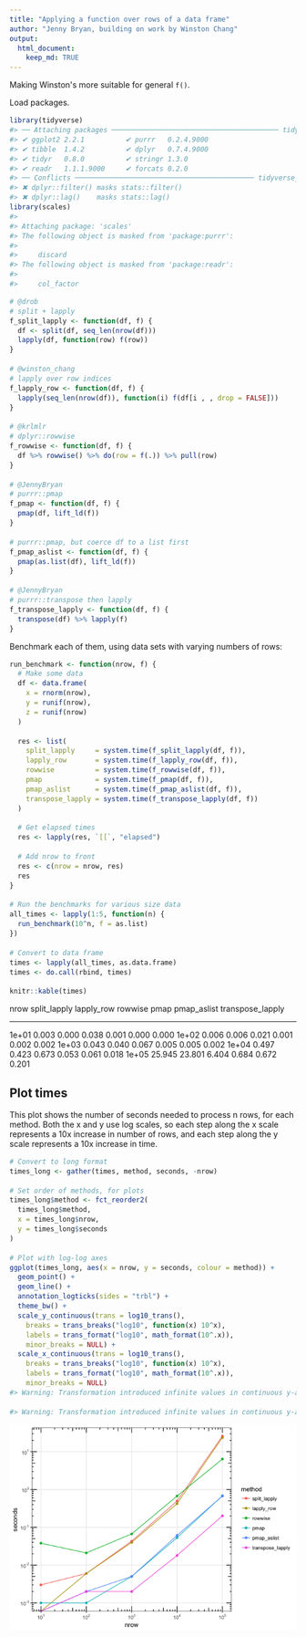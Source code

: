 ```yaml
---
title: "Applying a function over rows of a data frame"
author: "Jenny Bryan, building on work by Winston Chang"
output:
  html_document:
    keep_md: TRUE
---
```




Making Winston's more suitable for general `f()`.

Load packages.


```r
library(tidyverse)
#> ── Attaching packages ───────────────────────────────────────── tidyverse 1.2.1 ──
#> ✔ ggplot2 2.2.1          ✔ purrr   0.2.4.9000
#> ✔ tibble  1.4.2          ✔ dplyr   0.7.4.9000
#> ✔ tidyr   0.8.0          ✔ stringr 1.3.0     
#> ✔ readr   1.1.1.9000     ✔ forcats 0.2.0
#> ── Conflicts ──────────────────────────────────────────── tidyverse_conflicts() ──
#> ✖ dplyr::filter() masks stats::filter()
#> ✖ dplyr::lag()    masks stats::lag()
library(scales)
#> 
#> Attaching package: 'scales'
#> The following object is masked from 'package:purrr':
#> 
#>     discard
#> The following object is masked from 'package:readr':
#> 
#>     col_factor
```


```r
# @drob
# split + lapply
f_split_lapply <- function(df, f) {
  df <- split(df, seq_len(nrow(df)))
  lapply(df, function(row) f(row))
}

# @winston_chang
# lapply over row indices
f_lapply_row <- function(df, f) {
  lapply(seq_len(nrow(df)), function(i) f(df[i , , drop = FALSE]))
}

# @krlmlr
# dplyr::rowwise
f_rowwise <- function(df, f) {
  df %>% rowwise() %>% do(row = f(.)) %>% pull(row)
}

# @JennyBryan
# purrr::pmap
f_pmap <- function(df, f) {
  pmap(df, lift_ld(f))
}

# purrr::pmap, but coerce df to a list first
f_pmap_aslist <- function(df, f) {
  pmap(as.list(df), lift_ld(f))
}

# @JennyBryan
# purrr::transpose then lapply
f_transpose_lapply <- function(df, f) {
  transpose(df) %>% lapply(f)
}
```

Benchmark each of them, using data sets with varying numbers of rows:


```r
run_benchmark <- function(nrow, f) {
  # Make some data
  df <- data.frame(
    x = rnorm(nrow),
    y = runif(nrow),
    z = runif(nrow)
  )
  
  res <- list(
    split_lapply     = system.time(f_split_lapply(df, f)),
    lapply_row       = system.time(f_lapply_row(df, f)),
    rowwise          = system.time(f_rowwise(df, f)),
    pmap             = system.time(f_pmap(df, f)),
    pmap_aslist      = system.time(f_pmap_aslist(df, f)),
    transpose_lapply = system.time(f_transpose_lapply(df, f))
  )
  
  # Get elapsed times
  res <- lapply(res, `[[`, "elapsed")

  # Add nrow to front
  res <- c(nrow = nrow, res)
  res
}

# Run the benchmarks for various size data
all_times <- lapply(1:5, function(n) {
  run_benchmark(10^n, f = as.list)
})

# Convert to data frame
times <- lapply(all_times, as.data.frame)
times <- do.call(rbind, times)

knitr::kable(times)
```



  nrow   split_lapply   lapply_row   rowwise    pmap   pmap_aslist   transpose_lapply
------  -------------  -----------  --------  ------  ------------  -----------------
 1e+01          0.003        0.000     0.038   0.001         0.000              0.000
 1e+02          0.006        0.006     0.021   0.001         0.002              0.002
 1e+03          0.043        0.040     0.067   0.005         0.005              0.002
 1e+04          0.497        0.423     0.673   0.053         0.061              0.018
 1e+05         25.945       23.801     6.404   0.684         0.672              0.201

## Plot times

This plot shows the number of seconds needed to process n rows, for each method. Both the x and y use log scales, so each step along the x scale represents a 10x increase in number of rows, and each step along the y scale represents a 10x increase in time.


```r
# Convert to long format
times_long <- gather(times, method, seconds, -nrow)

# Set order of methods, for plots
times_long$method <- fct_reorder2(
  times_long$method,
  x = times_long$nrow,
  y = times_long$seconds
)

# Plot with log-log axes
ggplot(times_long, aes(x = nrow, y = seconds, colour = method)) +
  geom_point() +
  geom_line() +
  annotation_logticks(sides = "trbl") +
  theme_bw() +
  scale_y_continuous(trans = log10_trans(),
    breaks = trans_breaks("log10", function(x) 10^x),
    labels = trans_format("log10", math_format(10^.x)),
    minor_breaks = NULL) +
  scale_x_continuous(trans = log10_trans(),
    breaks = trans_breaks("log10", function(x) 10^x),
    labels = trans_format("log10", math_format(10^.x)),
    minor_breaks = NULL)
#> Warning: Transformation introduced infinite values in continuous y-axis

#> Warning: Transformation introduced infinite values in continuous y-axis
```

![](iterate-over-rows_files/figure-html/plot-1.png)<!-- -->
